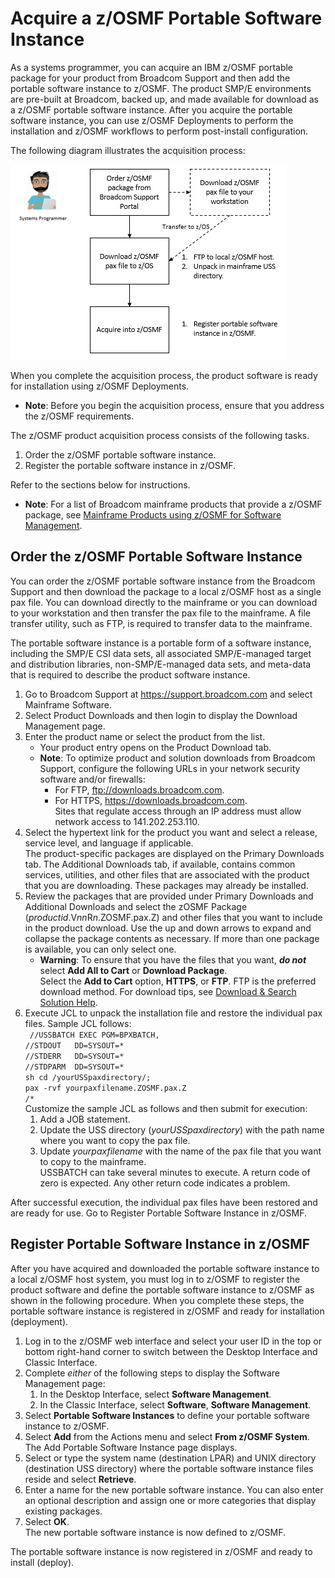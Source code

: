 # Acquire a z/OSMF Portable Software Instance

As a systems programmer, you can acquire an IBM z/OSMF portable package for your product from Broadcom Support and then add the portable software instance to z/OSMF. The product SMP/E environments are pre-built at Broadcom, backed up, and made available for download as a z/OSMF portable software instance. After you acquire the portable software instance, you can use z/OSMF Deployments to perform the installation and z/OSMF workflows to perform post-install configuration.

The following diagram illustrates the acquisition process:

![This image shows the workflow for a systems programmer to order, download, and acquire a portable software instance into z/OSMF.](https://github.com/zeibura/zowe-portable-package-install/blob/main/acquire-package.png)

When you complete the acquisition process, the product software is ready for installation using z/OSMF Deployments.

- **Note**: Before you begin the acquisition process, ensure that you address the z/OSMF requirements.

The z/OSMF product acquisition process consists of the following tasks.

1. Order the z/OSMF portable software instance.
2. Register the portable software instance in z/OSMF.

Refer to the sections below for instructions.

- **Note**: For a list of Broadcom mainframe products that provide a z/OSMF package, see [Mainframe Products using z/OSMF for Software Management](https://techdocs.broadcom.com/us/en/ca-mainframe-software/traditional-management/mainframe-common-maintenance-procedures/1-0/getting-started/z-osmf-requirements/mainframe-products-using-z-osmf-for-software-management.html).

## Order the z/OSMF Portable Software Instance

You can order the z/OSMF portable software instance from the Broadcom Support and then download the package to a local z/OSMF host as a single pax file. You can download directly to the mainframe or you can download to your workstation and then transfer the pax file to the mainframe. A file transfer utility, such as FTP, is required to transfer data to the mainframe.

The portable software instance is a portable form of a software instance, including the SMP/E CSI data sets, all associated SMP/E-managed target and distribution libraries, non-SMP/E-managed data sets, and meta-data that is required to describe the product software instance.

1. Go to Broadcom Support at https://support.broadcom.com and select Mainframe Software.
2. Select Product Downloads and then login to display the Download Management page.
3. Enter the product name or select the product from the list.  
    - Your product entry opens on the Product Download tab.
    - **Note**: To optimize product and solution downloads from Broadcom Support, configure the following URLs in your network security software and/or firewalls:
        - For FTP, ftp://downloads.broadcom.com.
        - For HTTPS, https://downloads.broadcom.com.  
      Sites that regulate access through an IP address must allow network access to 141.202.253.110.
4. Select the hypertext link for the product you want and select a release, service level, and language if applicable.  
The product-specific packages are displayed on the Primary Downloads tab. The Additional Downloads tab, if available, contains common services, utilities, and other files that are associated with the product that you are downloading. These packages may already be installed.
5. Review the packages that are provided under Primary Downloads and Additional Downloads and select the zOSMF Package (*productid*.V*nn*R*n*.ZOSMF.pax.Z) and other files that you want to include in the product download. Use the up and down arrows to expand and collapse the package contents as necessary. If more than one package is available, you can only select one.
    - **Warning**: To ensure that you have the files that you want, ***do not*** select **Add All to Cart** or **Download Package**.  
Select the **Add to Cart** option, **HTTPS**, or **FTP**. FTP is the preferred download method. For download tips, see [Download & Search Solution Help](https://knowledge.broadcom.com/external/article/142936).
6. Execute JCL to unpack the installation file and restore the individual pax files. Sample JCL follows:  
` //USSBATCH EXEC PGM=BPXBATCH,`  
`//STDOUT   DD=SYSOUT=*`  
`//STDERR   DD=SYSOUT=*`  
`//STDPARM  DD=SYSOUT=*`  
`sh cd /yourUSSpaxdirectory/;`  
`pax -rvf yourpaxfilename.ZOSMF.pax.Z`  
`/*`  
Customize the sample JCL as follows and then submit for execution:
    1. Add a JOB statement.
    2. Update the USS directory (*yourUSSpaxdirectory*) with the path name where you want to copy the pax file.
    3. Update *yourpaxfilename* with the name of the pax file that you want to copy to the mainframe.  
USSBATCH can take several minutes to execute. A return code of zero is expected. Any other return code indicates a problem.  

After successful execution, the individual pax files have been restored and are ready for use. Go to Register Portable Software Instance in z/OSMF.

## Register Portable Software Instance in z/OSMF

After you have acquired and downloaded the portable software instance to a local z/OSMF host system, you must log in to z/OSMF to register the product software and define the portable software instance to z/OSMF as shown in the following procedure. When you complete these steps, the portable software instance is registered in z/OSMF and ready for installation (deployment).

1. Log in to the z/OSMF web interface and select your user ID in the top or bottom right-hand corner to switch between the Desktop Interface and Classic Interface.
2. Complete *either* of the following steps to display the Software Management page:
    1. In the Desktop Interface, select **Software Management**.
    2. In the Classic Interface, select **Software**, **Software Management**.
3. Select **Portable Software Instances** to define your portable software instance to z/OSMF.
4. Select **Add** from the Actions menu and select **From z/OSMF System**.  
The Add Portable Software Instance page displays.
5. Select or type the system name (destination LPAR) and UNIX directory (destination USS directory) where the portable software instance files reside and select **Retrieve**.
6. Enter a name for the new portable software instance. You can also enter an optional description and assign one or more categories that display existing packages.
7. Select **OK**.  
The new portable software instance is now defined to z/OSMF.

The portable software instance is now registered in z/OSMF and ready to install (deploy).

